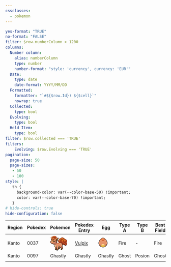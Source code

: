 ```yaml
---
cssclasses:
  - pokemon
---
```


```yaml enhanced-tables
yes-format: "TRUE" 
no-format: "FALSE"
filter: $row.numberColumn > 1200
columns:
  Number column:
    alias: numberColumn
    type: number
    number-format: "style: 'currency', currency: 'EUR'"
  Date:
    type: date
    date-format: YYYY/MM/DD
  Formatted:
    formatter: "`#${$row.Id}) ${$cell}`"
    nowrap: true
  Collected:
    type: bool
  Evolving:
    type: bool
  Held Item:
    type: bool
filter: $row.collected === 'TRUE'
filters:
    Evolving: $row.Evolving === 'TRUE'
pagination:
  page-size: 50
  page-sizes:
   - 50
   - 100
style: |
   th {
     background-color: var(--color-base-50) !important;
     color: var(--color-base-70) !important;
   }
# hide-controls: true
hide-configuration: false
```
| Region | Pokedex | Pokemon                            | Pokedex Entry                                  | Egg                                    | Type A | Type B | Best Field | Collected | Evolving | Status                                          |
| ------ | ------- | ---------------------------------- | ---------------------------------------------- | -------------------------------------- | ------ | ------ | ---------- | --------- | -------- | ----------------------------------------------- |
| Kanto  | 0037    | ![vulpix](01%20Pokemon/vulpix.gif) | [Vulpix](https://pokemondb.net/pokedex/vulpix) | ![Vulpix_Egg](02%20Egg/Vulpix_Egg.png) | Fire   | -      | Fire       | TRUE      | FALSE    | ![vulpix-status](03%20Status/vulpix-status.png)|
| Kanto  | 0097    | Ghastly                            | Ghastly                                        | Ghastly                                | Ghost  | Posion | Ghost      | True      | False    | Gastly                                          |
|        |         |                                    |                                                |                                        |        |        |            |           |          |                                                 |